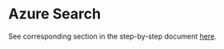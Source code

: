 # Azure Search

See corresponding section in the step-by-step document [here](./Sitecore%20on%20Azure%20PaaS%20services%20-%20Hands-on%20Lab.pdf).
